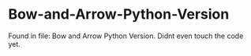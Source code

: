 # Bow-and-Arrow-Python-Version
Found in file: Bow and Arrow Python Version. Didnt even touch the code yet.
